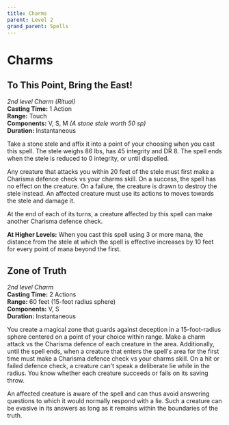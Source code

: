 ```yaml
---
title: Charms
parent: Level 2
grand_parent: Spells
---
```


# Charms

## To This Point, Bring the East!
*2nd level Charm (Ritual)*<br>
**Casting Time:** 1 Action<br>
**Range:** Touch<br>
**Components:** V, S, M *(A stone stele worth 50 sp)*<br>
**Duration:** Instantaneous

Take a stone stele and affix it into a point of your choosing when you cast this spell. The stele weighs 86 lbs, has 45 integrity and DR 8. The spell ends when the stele is reduced to 0 integrity, or until dispelled.

Any creature that attacks you within 20 feet of the stele must first make a Charisma defence check vs your charms skill. On a success, the spell has no effect on the creature. On a failure, the creature is drawn to destroy the stele instead. An affected creature must use its actions to moves towards the stele and damage it.

At the end of each of its turns, a creature affected by this spell can make another Charisma defence check.

**At Higher Levels:** When you cast this spell using 3 or more mana, the distance from the stele at which the spell is effective increases by 10 feet for every point of mana beyond the first.

## Zone of Truth
*2nd level Charm*<br>
**Casting Time:** 2 Actions<br>
**Range:** 60 feet (15-foot radius sphere)<br>
**Components:** V, S<br>
**Duration:** Instantaneous

You create a magical zone that guards against deception in a 15-foot-radius sphere centered on a point of your choice within range. Make a charm attack vs the Charisma defence of each creature in the area. Additionally, until the spell ends, when a creature that enters the spell's area for the first time must make a Charisma defence check vs your charms skill. On a hit or failed defence check, a creature can't speak a deliberate lie while in the radius. You know whether each creature succeeds or fails on its saving throw.

An affected creature is aware of the spell and can thus avoid answering questions to which it would normally respond with a lie. Such a creature can be evasive in its answers as long as it remains within the boundaries of the truth.
